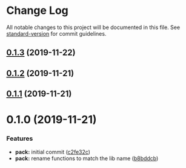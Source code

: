 # Change Log

All notable changes to this project will be documented in this file. See [standard-version](https://github.com/conventional-changelog/standard-version) for commit guidelines.

<a name="0.1.3"></a>

## [0.1.3](https://github.com/jaydubu/json-packer/compare/v0.1.2...v0.1.3) (2019-11-22)

<a name="0.1.2"></a>

## [0.1.2](https://github.com/jaydubu/json-packer/compare/v0.1.1...v0.1.2) (2019-11-21)

<a name="0.1.1"></a>

## [0.1.1](https://github.com/jaydubu/json-packer/compare/v0.1.0...v0.1.1) (2019-11-21)

<a name="0.1.0"></a>

# 0.1.0 (2019-11-21)

### Features

- **pack:** initial commit ([c2fe32c](https://github.com/jaydubu/json-packer/commit/c2fe32c))
- **pack:** rename functions to match the lib name ([b8bddcb](https://github.com/jaydubu/json-packer/commit/b8bddcb))
